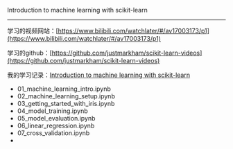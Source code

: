 Introduction to machine learning with scikit-learn

----
学习的视频网站：[https://www.bilibili.com/watchlater/#/av17003173/p1](https://www.bilibili.com/watchlater/#/av17003173/p1)

学习的github：[https://github.com/justmarkham/scikit-learn-videos](https://github.com/justmarkham/scikit-learn-videos)

我的学习记录：[Introduction to machine learning with scikit-learn](http://nbviewer.jupyter.org/github/jasonhavenD/DJH-ML/tree/master/Introduction%20to%20machine%20learning%20with%20scikit-learn/)

- 01_machine_learning_intro.ipynb
- 02_machine_learning_setup.ipynb
- 03_getting_started_with_iris.ipynb
- 04_model_training.ipynb
- 05_model_evaluation.ipynb
- 06_linear_regression.ipynb
- 07_cross_validation.ipynb
- 
